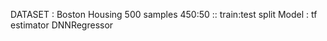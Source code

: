 DATASET : Boston Housing
          500 samples
          450:50 :: train:test split
Model : tf estimator DNNRegressor
